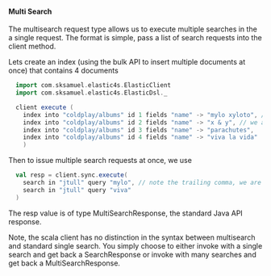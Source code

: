 #### Multi Search

The multisearch request type allows us to execute multiple searches in the a single request.
The format is simple, pass a list of search requests into the client method.

Lets create an index (using the bulk API to insert multiple documents at once) that contains 4 documents

```scala
  import com.sksamuel.elastic4s.ElasticClient
  import com.sksamuel.elastic4s.ElasticDsl._

  client execute (
    index into "coldplay/albums" id 1 fields "name" -> "mylo xyloto", // note the trailing commas
    index into "coldplay/albums" id 2 fields "name" -> "x & y", // we are invoking a var args method
    index into "coldplay/albums" id 3 fields "name" -> "parachutes",
    index into "coldplay/albums" id 4 fields "name" -> "viva la vida"
    )
```

Then to issue multiple search requests at once, we use

```scala
  val resp = client.sync.execute(
    search in "jtull" query "mylo", // note the trailing comma, we are invoking a var args method
    search in "jtull" query "viva"
  )
```

The resp value is of type MultiSearchResponse, the standard Java API response.

Note, the scala client has no distinction in the syntax between multisearch and standard single search.
You simply choose to either invoke with a single search and get back a SearchResponse or invoke with many searches and get back a MultiSearchResponse.